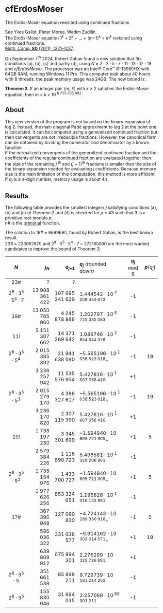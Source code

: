 # cfErdosMoser
The Erdős-Moser equation revisited using continued fractions

See Yves Gallot, Pieter Moree, Wadim Zudilin,  
The Erdős-Moser equation 1<sup>*k*</sup>&nbsp;+&nbsp;2<sup>*k*</sup>&nbsp;+&nbsp;...&nbsp;+&nbsp;(*m*−1)<sup>*k*</sup> = *m*<sup>*k*</sup> revisited using continued fractions.  
[Math. Comp. **80** (2011), 1221–1237](https://www.ams.org/journals/mcom/2011-80-274/S0025-5718-2010-02439-1/).

On September 7<sup>th</sup> 2024, Robert Gahan found a new solution that fits conditions (a), (b), (c) and partly (d), using *N* = 2&nbsp;&middot;&nbsp;3&nbsp;&middot;&nbsp;5&nbsp;&middot;&nbsp;7&nbsp;&middot;&nbsp;11&nbsp;&middot;&nbsp;13&nbsp;&middot;&nbsp;17&nbsp;&middot;&nbsp;19 and *cfErdosMoser*. The processor was an Intel&reg; Core&trade; i9-13980HX with 64GB RAM, running Windows 11 Pro. This computer took about 40 hours with 8 threads, the peak memory usage was 24GB. The new bound is:

**Theorem&nbsp;3**. If an integer pair (*m*,&nbsp;*k*) with *k*&nbsp;&ge;&nbsp;2 satisfies the Erdős-Moser equation, then *m*&nbsp;>&nbsp;*k*&nbsp;>&nbsp;10<sup>&nbsp;6&nbsp;725&nbsp;335&nbsp;082</sup>.

## About
This new version of the program is not based on the binary expansion of log&nbsp;2. Instead, the main diagonal Padé approximant to log&nbsp;2 at the point one is calculated. It can be computed using a generalized continued fraction but then convergents are not irreducible fractions. However, the canonical form can be obtained by dividing the numerator and denominator by a known function.  
If the normalized convergents of the generalized continued fraction and the coefficients of the regular continued fraction are evaluated together then the size of the remaining *j*<sup>&nbsp;th</sup> and (*j*&nbsp;+&nbsp;1)<sup>th</sup> fractions is smaller than the size of the binary expansion needed for evaluating *j* coefficients. Because memory size is the main limitation of this computation, this method is more efficient.  
If *q*<sub>*j*</sub> is a *n*-digit number, memory usage is about 4*n*.

## Results

The following table provides the smallest integers *j* satisfying conditions (a), (b) and (c) of Theorem&nbsp;2 and (d) is checked for *p*&nbsp;&le;&nbsp;43 such that 3 is a primitive root modulo&nbsp;*p*.  
*n*# is the [primorial](https://en.wikipedia.org/wiki/Primorial) function.

The solution to 19# = 9699690, found by Robert Gahan, is the best known result.  
23# = 223092870 and 2<sup>8</sup>&nbsp;&middot;&nbsp;3<sup>5</sup>&nbsp;&middot;&nbsp;5<sup>4</sup>&nbsp;&middot;&nbsp;7 = 272160000 are the most wanted candidates to improve the bound of Theorem&nbsp;3.

| *N* | *j*<sub>*N*</sub> | *a*<sub>*j*+1</sub> | *q*<sub>*j*</sub> <span style="font-weight: normal">(rounded down)</span> | *q*<sub>*j*</sub> <span style="font-weight: normal">mod 6</span> | *p*<span style="font-weight: normal">(*q*<sub>*j*</sub>)</span> |
|:---:| ---:| ---:|:--- |:---:|:---:|
| 23# | ? | ? | | | |
| 2<sup>8</sup> &middot; 3<sup>5</sup> &middot; 5<sup>4</sup> &middot; 7 | 13 988 361 422 | 107 695 241 629 | 1.444542 &middot; 10<sup> 7 208 444 672</sup> | -1 | |
| 19# | 13 050 765 960 |  4 245 878 986 | 1.202797 &middot; 10<sup> 6 725 335 083</sup> | -1 | |
| 11! |  5 151 307 662 | 14 371 269 642 | 1.086746 &middot; 10<sup> 2 654 644 376</sup> | -1 | |
| 2<sup>8</sup> &middot; 3<sup>5</sup> &middot; 5<sup>4</sup> | 2 015 385 392 | 21 941 638 090 | ~5.565196 &middot; 10<sup> 1 038 523 018</sup>~ | -1 | 19 |
|                                                             | 3 236 257 942 | 11 535 576 954 |  5.427816 &middot; 10<sup> 1 667 658 416</sup>  | +1 | |
| 2<sup>8</sup> &middot; 3<sup>5</sup> &middot; 5<sup>3</sup> | 2 015 279 170 |  4 388 327 617 | ~5.565196 &middot; 10<sup> 1 038 523 018</sup>~ | -1 | 19 |
|                                                             | 3 236 170 820 |  2 307 115 390 |  5.427816 &middot; 10<sup> 1 667 658 416</sup>  | +1 | | 
| 10! | 1 738 197 230 | 3 345 301 699 | ~1.594940 &middot; 10<sup>   895 721 905</sup>~ | +1 | 5 |
|     | 2 579 384 226 | 1 116 890 723 |  5.498581 &middot; 10<sup> 1 329 206 901</sup>  | +1 |   |
| 2<sup>8</sup> &middot; 3<sup>5</sup> &middot; 5<sup>2</sup> | 1 738 154 976 | 1 433 700 727 | ~1.594940 &middot; 10<sup>   895 721 905</sup>~ | +1 | 5 |
|                                                             | 1 977 626 256 |   853 324 651 |  1.196828 &middot; 10<sup> 1 019 133 881</sup>  | -1 | |
| 17# | 367 396 948 | 127 090 830 | ~4.724143 &middot; 10<sup> 189 330 916</sup>~ | -1 |  5 |
|     | 586 036 322 | 331 038 577 | ~9.914162 &middot; 10<sup> 302 014 571</sup>~ | +1 | 19 |
|     | 639 808 912 | 675 894 301 |  2.276299 &middot; 10<sup> 329 726 891</sup>  | +1 | |
| 2<sup>8</sup> &middot; 3<sup>5</sup> &middot; 5 | 351 661 538 | 85 898 211 | 9.729739 &middot; 10<sup> 181 214 202</sup> | -1 | |
| 2<sup>8</sup> &middot; 3<sup>5</sup> | 155 830 946 | 31 664 035 | 2.257099 &middot; 10<sup> 80 303 211</sup> | -1 | |
